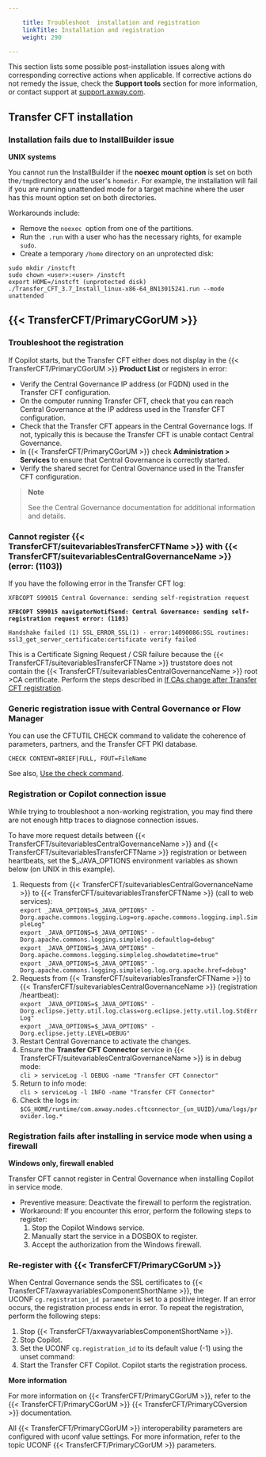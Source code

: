 ```yaml
---

    title: Troubleshoot  installation and registration
    linkTitle: Installation and registration
    weight: 290

---
```

This section lists some possible post-installation issues along with corresponding corrective actions when applicable. If corrective actions do not remedy the issue, check the **Support tools** section for more information, or contact support at [support.axway.com](https://support.axway.com/).

## Transfer CFT installation

### Installation fails due to InstallBuilder issue

**UNIX systems**

You cannot run the InstallBuilder if the **noexec mount option** is set on both the<span class="code">` /tmp `</span>directory and the user's <span class="code">`homedir`</span>. For example, the installation will fail if you are running unattended mode for a target machine where the user has this mount option set on both directories.

Workarounds include:

- Remove the <span class="code">`noexec `</span>option from one of the partitions.
- Run the<span class="code">` .run`</span> with a user who has the necessary rights, for example <span class="code">`sudo`</span>.
- Create a temporary <span class="code">`/home`</span> directory on an unprotected disk:

```
sudo mkdir /instcft
sudo chown <user>:<user> /instcft
export HOME=/instcft (unprotected disk)
./Transfer_CFT_3.7_Install_linux-x86-64_BN13015241.run --mode unattended
```

## {{< TransferCFT/PrimaryCGorUM  >}}

<span id="Troubles"></span>

### Troubleshoot the registration

If Copilot starts, but the Transfer CFT either does not display in the {{< TransferCFT/PrimaryCGorUM  >}} **Product List** or registers in error:

- Verify the Central Governance IP address (or FQDN) used in the Transfer CFT configuration.
- On the computer running Transfer CFT, check that you can reach Central Governance at the IP address used in the Transfer CFT configuration.
- Check that the Transfer CFT appears in the Central Governance logs. If not, typically this is because the Transfer CFT is unable contact Central Governance.
- In {{< TransferCFT/PrimaryCGorUM >}} check **Administration > Services** to ensure that Central Governance is correctly started.
- Verify the shared secret for Central Governance used in the Transfer CFT configuration.

> **Note**
>
> See the Central Governance documentation for additional information and details.

### Cannot register {{< TransferCFT/suitevariablesTransferCFTName  >}} with {{< TransferCFT/suitevariablesCentralGovernanceName  >}} (error: (1103))

If you have the following error in the Transfer CFT log:

`XFBCOPT S99015 Central Governance: sending self-registration request`

**`XFBCOPT S99015 navigatorNotifSend: Central Governance: sending self-registration request error: (1103)`**

`Handshake failed (1) SSL_ERROR_SSL(1) - error:14090086:SSL routines: ssl3_get_server_certificate:certificate verify failed`

This is a Certificate Signing Request / CSR failure because the {{< TransferCFT/suitevariablesTransferCFTName  >}} truststore does not contain the {{< TransferCFT/suitevariablesCentralGovernanceName  >}} root &gt;CA certificate. Perform the steps described in [If CAs change after Transfer CFT registration](https://docs.axway.com/bundle/CentralGovernance_113_UsersGuide_allOS_en_HTML5/page/Content/CFT/cft_registration/t_change_cft_ca.htm).

### Generic registration issue with Central Governance or Flow Manager

You can use the CFTUTIL CHECK command to validate the coherence of parameters, partners, and the Transfer CFT PKI database.

```
CHECK CONTENT=BRIEF|FULL, FOUT=FileName
```

See also, <a href="../../../c_intro_userinterfaces/about_cftutil/check_command" class="MCXref xref">Use the check command</a>.

### Registration or Copilot connection issue

While trying to troubleshoot a non-working registration, you may find there are not enough http traces to diagnose connection issues.

To have more request details between {{< TransferCFT/suitevariablesCentralGovernanceName  >}} and {{< TransferCFT/suitevariablesTransferCFTName  >}} registration or between heartbeats, set the $\_JAVA\_OPTIONS environment variables as shown below (on UNIX in this example).

1. Requests from {{< TransferCFT/suitevariablesCentralGovernanceName >}} to {{< TransferCFT/suitevariablesTransferCFTName >}} (call to web services):  
    <span class="code">`export _JAVA_OPTIONS=$_JAVA_OPTIONS" -Dorg.apache.commons.logging.Log=org.apache.commons.logging.impl.SimpleLog"`</span>  
    <span class="code">`export _JAVA_OPTIONS=$_JAVA_OPTIONS" -Dorg.apache.commons.logging.simplelog.defaultlog=debug"`</span>  
    <span class="code">`export _JAVA_OPTIONS=$_JAVA_OPTIONS" -Dorg.apache.commons.logging.simplelog.showdatetime=true"`</span>  
    <span class="code">`export _JAVA_OPTIONS=$_JAVA_OPTIONS" -Dorg.apache.commons.logging.simplelog.log.org.apache.href=debug"`</span>
1. Requests from {{< TransferCFT/suitevariablesTransferCFTName >}} to {{< TransferCFT/suitevariablesCentralGovernanceName >}} (registration /heartbeat):  
    <span class="code">`export _JAVA_OPTIONS=$_JAVA_OPTIONS" -Dorg.eclipse.jetty.util.log.class=org.eclipse.jetty.util.log.StdErrLog"`</span>  
    <span class="code">`export _JAVA_OPTIONS=$_JAVA_OPTIONS" -Dorg.eclipse.jetty.LEVEL=DEBUG"`</span>
1. Restart Central Governance to activate the changes.
1. Ensure the <span class="bold_in_para">****Transfer CFT Connector****</span> service in {{< TransferCFT/suitevariablesCentralGovernanceName >}} is in debug mode:  
    <span class="code">`cli > serviceLog -l DEBUG -name "Transfer CFT Connector"`</span>
1. Return to info mode:  
    <span class="code">`cli > serviceLog -l INFO -name "Transfer CFT Connector"`</span>
1. Check the logs in:  
    <span class="code">`$CG_HOME/runtime/com.axway.nodes.cftconnector_{un_UUID}/uma/logs/provider.log.*`</span>

### Registration fails after installing in service mode when using a firewall

****Windows only, firewall enabled****

Transfer CFT cannot register in Central Governance when installing Copilot in service mode.

- Preventive measure: Deactivate the firewall to perform the registration.
- Workaround: If you encounter this error, perform the following steps to register:
    1.  Stop the Copilot Windows service.
    2.  Manually start the service in a DOSBOX to register.
    3.  Accept the authorization from the Windows firewall.

### Re-register with {{< TransferCFT/PrimaryCGorUM  >}}

When Central Governance sends the SSL certificates to {{< TransferCFT/axwayvariablesComponentShortName  >}}, the UCONF <span class="code">`cg.registration_id parameter`</span> is set to a positive integer. If an error occurs, the registration process ends in error. To repeat the registration, perform the following steps:

1. Stop {{< TransferCFT/axwayvariablesComponentShortName >}}.
1. Stop Copilot.
1. Set the UCONF <span class="code">`cg.registration_id`</span> to its default value (-1) using the unset command:
1. Start the <span class="axway_variablesComponent Short Name axway_variablesComponent Short Name">Transfer CFT</span> Copilot. Copilot starts the registration process.

******More information******

For more information on {{< TransferCFT/PrimaryCGorUM  >}}, refer to the {{< TransferCFT/PrimaryCGorUM  >}} {{< TransferCFT/PrimaryCGversion  >}} documentation.

All {{< TransferCFT/PrimaryCGorUM  >}} interoperability parameters are configured with uconf value settings. For more information, refer to the topic UCONF {{< TransferCFT/PrimaryCGorUM  >}} parameters.
